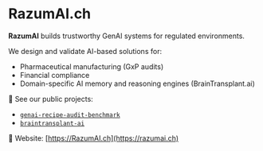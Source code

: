 # RazumAI.ch

**RazumAI** builds trustworthy GenAI systems for regulated environments.

We design and validate AI-based solutions for:
- Pharmaceutical manufacturing (GxP audits)
- Financial compliance
- Domain-specific AI memory and reasoning engines (BrainTransplant.ai)

🚀 See our public projects:
- [`genai-recipe-audit-benchmark`](https://github.com/RazumAI-ch/genai-recipe-audit-benchmark)
- [`braintransplant-ai`](https://github.com/RazumAI-ch/braintransplant-ai)

🔗 Website: [https://RazumAI.ch](https://razumai.ch)
